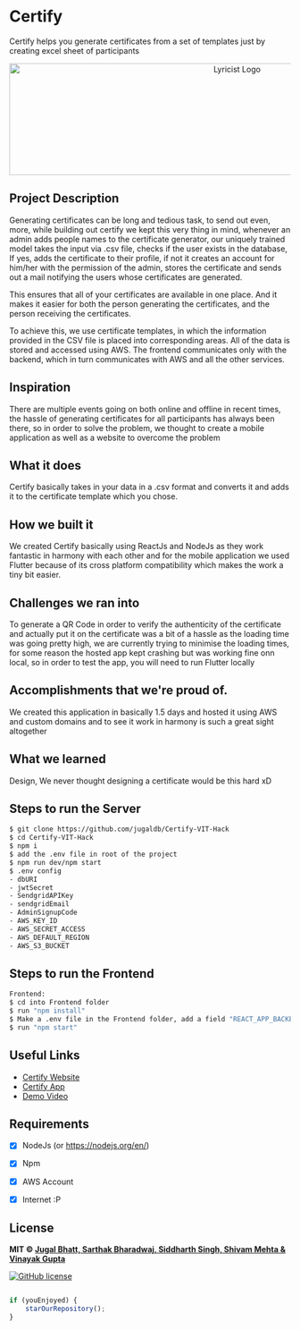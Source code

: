 # Certify

Certify helps you generate certificates from a set of templates just by creating excel sheet of participants

<p align="center">
<a href="https://certify.jugaldb.com">
<img src="https://certify-hax.s3.ap-south-1.amazonaws.com/certify.png" width="800px" height="200px" alt="Lyricist Logo"/>
</a>
</p>


## Project Description
Generating certificates can be long and tedious task, to send out even, more, while building out certify we kept this very thing in mind, whenever an admin adds people names to the certificate generator, our uniquely trained model takes the input via .csv file, checks if the user exists in the database, If yes, adds the certificate to their profile, if not it creates an account for him/her with the permission of the admin, stores the certificate and sends out a mail notifying the users whose certificates are generated.

This ensures that all of your certificates are available in one place. And it makes it easier for both the person generating the certificates, and the person receiving the certificates.

To achieve this, we use certificate templates, in which the information provided in the CSV file is placed into corresponding areas. All of the data is stored and accessed using AWS. The frontend communicates only with the backend, which in turn communicates with AWS and all the other services.


## Inspiration
There are multiple events going on both online and offline in recent times, the hassle of generating certificates for all participants has always been there, so in order to solve the problem, we thought to create a mobile application as well as a website to overcome the problem

## What it does
Certify basically takes in your data in a .csv format and converts it and adds it to the certificate template which you chose.

## How we built it
We created Certify basically using ReactJs and NodeJs as they work fantastic in harmony with each other and for the mobile application we used Flutter because of its cross platform compatibility which makes the work a tiny bit easier.

## Challenges we ran into
To generate a QR Code in order to verify the authenticity of the certificate and actually put it on the certificate was a bit of a hassle as the loading time was going pretty high, we are currently trying to minimise the loading times, for some reason the hosted app kept crashing but was working fine onn local, so in order to test the app, you will need to run Flutter locally

## Accomplishments that we're proud of.
We created this application in basically 1.5 days and hosted it using AWS and custom domains and to see it work in harmony is such a great sight altogether

## What we learned
Design, We never thought designing a certificate would be this hard xD

## Steps to run the Server
```bash
$ git clone https://github.com/jugaldb/Certify-VIT-Hack
$ cd Certify-VIT-Hack
$ npm i
$ add the .env file in root of the project
$ npm run dev/npm start
$ .env config
- dbURI
- jwtSecret
- SendgridAPIKey
- sendgridEmail
- AdminSignupCode
- AWS_KEY_ID
- AWS_SECRET_ACCESS
- AWS_DEFAULT_REGION
- AWS_S3_BUCKET
```
## Steps to run the Frontend

``` bash
Frontend:
$ cd into Frontend folder
$ run "npm install"
$ Make a .env file in the Frontend folder, add a field "REACT_APP_BACKEND_URL" with the backend url
$ run "npm start"
```

## Useful Links
- [Certify Website](https://certify.jugaldb.com)
- [Certify App](https://bit.ly/33NEBlJ)
- [Demo Video](https://youtu.be/9ux7ETQvliQ)

## Requirements
-  [x] NodeJs (or https://nodejs.org/en/)
-  [x] Npm
-  [x] AWS Account
-  [x] Internet :P 


## License

**MIT &copy; [Jugal Bhatt, Sarthak Bharadwaj, Siddharth Singh, Shivam Mehta & Vinayak Gupta](https://github.com/jugaldb/Certify-VIT-Hack/blob/master/LICENSE)**

[![GitHub license](https://img.shields.io/github/license/jugaldb/Certify-VIT-Hack?style=social&logo=github)](https://github.com/jugaldb/Certify-VIT-Hack/blob/master/LICENSE)


```javascript

if (youEnjoyed) {
    starOurRepository();
}

```
